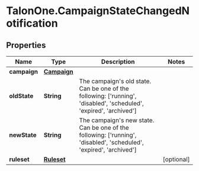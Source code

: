 # TalonOne.CampaignStateChangedNotification

## Properties

Name | Type | Description | Notes
------------ | ------------- | ------------- | -------------
**campaign** | [**Campaign**](Campaign.md) |  | 
**oldState** | **String** | The campaign&#39;s old state. Can be one of the following: [&#39;running&#39;, &#39;disabled&#39;, &#39;scheduled&#39;, &#39;expired&#39;, &#39;archived&#39;]  | 
**newState** | **String** | The campaign&#39;s new state. Can be one of the following: [&#39;running&#39;, &#39;disabled&#39;, &#39;scheduled&#39;, &#39;expired&#39;, &#39;archived&#39;]  | 
**ruleset** | [**Ruleset**](Ruleset.md) |  | [optional] 


